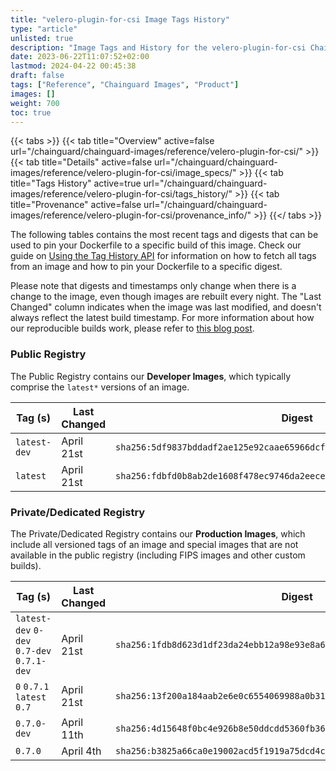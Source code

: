 ```yaml
---
title: "velero-plugin-for-csi Image Tags History"
type: "article"
unlisted: true
description: "Image Tags and History for the velero-plugin-for-csi Chainguard Image"
date: 2023-06-22T11:07:52+02:00
lastmod: 2024-04-22 00:45:38
draft: false
tags: ["Reference", "Chainguard Images", "Product"]
images: []
weight: 700
toc: true
---
```


{{< tabs >}}
{{< tab title="Overview" active=false url="/chainguard/chainguard-images/reference/velero-plugin-for-csi/" >}}
{{< tab title="Details" active=false url="/chainguard/chainguard-images/reference/velero-plugin-for-csi/image_specs/" >}}
{{< tab title="Tags History" active=true url="/chainguard/chainguard-images/reference/velero-plugin-for-csi/tags_history/" >}}
{{< tab title="Provenance" active=false url="/chainguard/chainguard-images/reference/velero-plugin-for-csi/provenance_info/" >}}
{{</ tabs >}}

The following tables contains the most recent tags and digests that can be used to pin your Dockerfile to a specific build of this image. Check our guide on [Using the Tag History API](/chainguard/chainguard-images/using-the-tag-history-api/) for information on how to fetch all tags from an image and how to pin your Dockerfile to a specific digest.

Please note that digests and timestamps only change when there is a change to the image, even though images are rebuilt every night. The "Last Changed" column indicates when the image was last modified, and doesn't always reflect the latest build timestamp. For more information about how our reproducible builds work, please refer to [this blog post](https://www.chainguard.dev/unchained/reproducing-chainguards-reproducible-image-builds).

### Public Registry
The Public Registry contains our **Developer Images**, which typically comprise the `latest*` versions of an image.

| Tag (s)       | Last Changed | Digest                                                                    |
|---------------|--------------|---------------------------------------------------------------------------|
|  `latest-dev` | April 21st   | `sha256:5df9837bddadf2ae125e92caae65966dcf480b8fa9916a7a18f8d5f0db649327` |
|  `latest`     | April 21st   | `sha256:fdbfd0b8ab2de1608f478ec9746da2eeceb7cfca5118470c3ce3aa380b0f5af8` |


### Private/Dedicated Registry
The Private/Dedicated Registry contains our **Production Images**, which include all versioned tags of an image and special images that are not available in the public registry (including FIPS images and other custom builds).

| Tag (s)                                     | Last Changed | Digest                                                                    |
|---------------------------------------------|--------------|---------------------------------------------------------------------------|
|  `latest-dev` `0-dev` `0.7-dev` `0.7.1-dev` | April 21st   | `sha256:1fdb8d623d1df23da24ebb12a98e93e8a673cad46c725310c006fd4a302b6e87` |
|  `0` `0.7.1` `latest` `0.7`                 | April 21st   | `sha256:13f200a184aab2e6e0c6554069988a0b31d2bec51384d68276503eaf7690bb72` |
|  `0.7.0-dev`                                | April 11th   | `sha256:4d15648f0bc4e926b8e50ddcdd5360fb361666518bc8321b1eb4aeebbb4f8e08` |
|  `0.7.0`                                    | April 4th    | `sha256:b3825a66ca0e19002acd5f1919a75dcd4cd22add212af6c3caf92c1341dcf124` |

